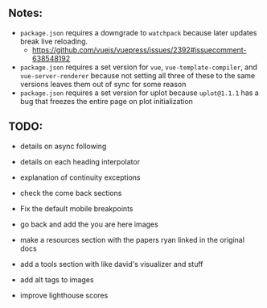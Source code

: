## Notes:

- `package.json` requires a downgrade to `watchpack` because later updates break live reloading.
  - https://github.com/vuejs/vuepress/issues/2392#issuecomment-638548192
- `package.json` requires a set version for `vue`, `vue-template-compiler`, and `vue-server-renderer` because not setting all three of these to the same versions leaves them out of sync for some reason
- `package.json` requires a set version for uplot because `uplot@1.1.1` has a bug that freezes the entire page on plot initialization

## TODO:

- details on async following
- details on each heading interpolator
- explanation of continuity exceptions
- check the come back sections

- Fix the default mobile breakpoints

- go back and add the you are here images

- make a resources section with the papers ryan linked in the original docs

- add a tools section with like david's visualizer and stuff

- add alt tags to images

- improve lighthouse scores
